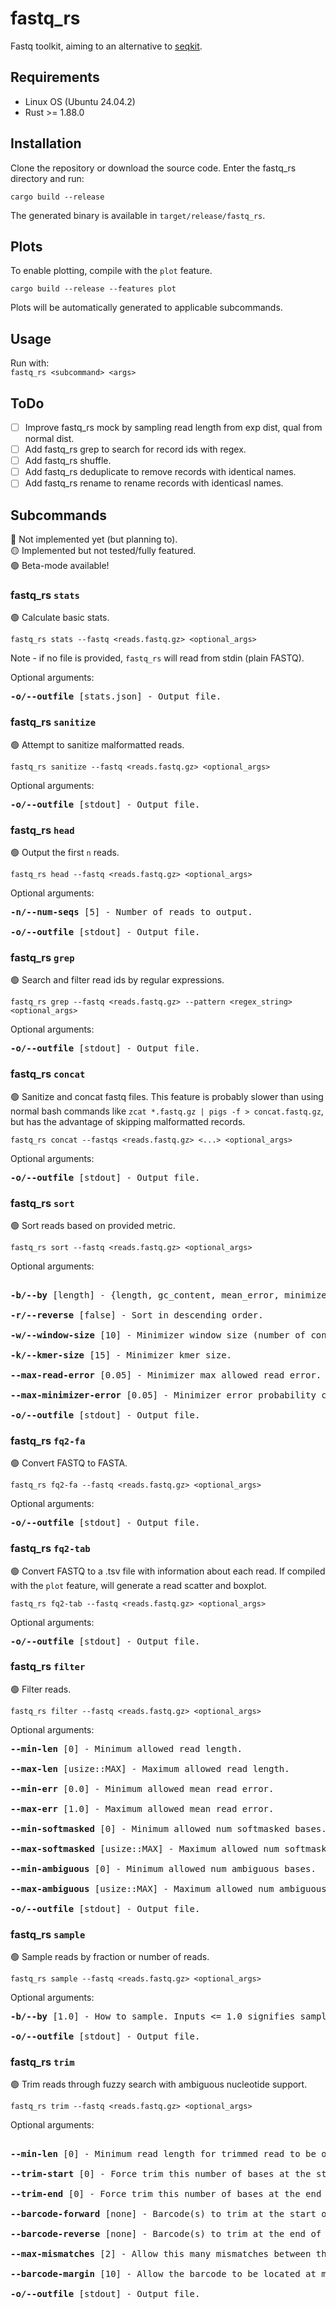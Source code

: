 # fastq_rs
Fastq toolkit, aiming to an alternative to [seqkit](https://github.com/shenwei356/seqkit/).

## Requirements
- Linux OS (Ubuntu 24.04.2)
- Rust >= 1.88.0

## Installation
Clone the repository or download the source code. Enter the fastq_rs directory and run:<br>

`cargo build --release`

The generated binary is available in `target/release/fastq_rs`.

## Plots
To enable plotting, compile with the `plot` feature.<br>

`cargo build --release --features plot`<br>

Plots will be automatically generated to applicable subcommands.

## Usage
Run with:<br>
`fastq_rs <subcommand> <args>`<br>

## ToDo
- [ ] Improve fastq_rs mock by sampling read length from exp dist, qual from normal dist.
- [ ] Add fastq_rs grep to search for record ids with regex.
- [ ] Add fastq_rs shuffle.
- [ ] Add fastq_rs deduplicate to remove records with identical names.
- [ ] Add fastq_rs rename to rename records with identicasl names.

## Subcommands
🔴 Not implemented yet (but planning to).<br>
🟡 Implemented but not tested/fully featured.<br>
🟢 Beta-mode available!

### fastq_rs `stats`
🟢 Calculate basic stats.

`fastq_rs stats --fastq <reads.fastq.gz> <optional_args>`

Note - if no file is provided, `fastq_rs` will read from stdin (plain FASTQ).

Optional arguments:
<pre>
<b>-o/--outfile</b> [stats.json] - Output file.
</pre>

### fastq_rs `sanitize`
🟢 Attempt to sanitize malformatted reads.

`fastq_rs sanitize --fastq <reads.fastq.gz> <optional_args>`

Optional arguments:
<pre>
<b>-o/--outfile</b> [stdout] - Output file.
</pre>

### fastq_rs `head`
🟢 Output the first `n` reads.

`fastq_rs head --fastq <reads.fastq.gz> <optional_args>`

Optional arguments:
<pre>
<b>-n/--num-seqs</b> [5] - Number of reads to output.

<b>-o/--outfile</b> [stdout] - Output file.
</pre>

### fastq_rs `grep`
🟢 Search and filter read ids by regular expressions.

`fastq_rs grep --fastq <reads.fastq.gz> --pattern <regex_string> <optional_args>`

Optional arguments:
<pre>
<b>-o/--outfile</b> [stdout] - Output file.
</pre>

### fastq_rs `concat`
🟢 Sanitize and concat fastq files. This feature is probably slower than using normal bash commands like `zcat *.fastq.gz | pigs -f > concat.fastq.gz`, but has the advantage of skipping malformatted records.

`fastq_rs concat --fastqs <reads.fastq.gz> <...> <optional_args>`

Optional arguments:
<pre>
<b>-o/--outfile</b> [stdout] - Output file.
</pre>

### fastq_rs `sort`
🟢 Sort reads based on provided metric.

`fastq_rs sort --fastq <reads.fastq.gz> <optional_args>`

Optional arguments:
<pre>

<b>-b/--by</b> [length] - {length, gc_content, mean_error, minimizers}

<b>-r/--reverse</b> [false] - Sort in descending order.

<b>-w/--window-size</b> [10] - Minimizer window size (number of consecutive kmers).

<b>-k/--kmer-size</b> [15] - Minimizer kmer size.

<b>--max-read-error</b> [0.05] - Minimizer max allowed read error. Reads with higher error rates will generate zero valid minimizers.

<b>--max-minimizer-error</b> [0.05] - Minimizer error probability cutoff.

<b>-o/--outfile</b> [stdout] - Output file.
</pre>

### fastq_rs `fq2-fa`
🟢 Convert FASTQ to FASTA.

`fastq_rs fq2-fa --fastq <reads.fastq.gz> <optional_args>`

Optional arguments:
<pre>
<b>-o/--outfile</b> [stdout] - Output file.
</pre>

### fastq_rs `fq2-tab`
🟢 Convert FASTQ to a .tsv file with information about each read. If compiled with the `plot` feature, will generate a read scatter and boxplot.

`fastq_rs fq2-tab --fastq <reads.fastq.gz> <optional_args>`

Optional arguments:
<pre>
<b>-o/--outfile</b> [stdout] - Output file.
</pre>


### fastq_rs `filter`
🟢 Filter reads.

`fastq_rs filter --fastq <reads.fastq.gz> <optional_args>`

Optional arguments:
<pre>
<b>--min-len</b> [0] - Minimum allowed read length.

<b>--max-len</b> [usize::MAX] - Maximum allowed read length.

<b>--min-err</b> [0.0] - Minimum allowed mean read error.

<b>--max-err</b> [1.0] - Maximum allowed mean read error.

<b>--min-softmasked</b> [0] - Minimum allowed num softmasked bases.

<b>--max-softmasked</b> [usize::MAX] - Maximum allowed num softmasked bases.

<b>--min-ambiguous</b> [0] - Minimum allowed num ambiguous bases.

<b>--max-ambiguous</b> [usize::MAX] - Maximum allowed num ambiguous bases.

<b>-o/--outfile</b> [stdout] - Output file.
</pre>

### fastq_rs `sample`
🟢 Sample reads by fraction or number of reads.

`fastq_rs sample --fastq <reads.fastq.gz> <optional_args>`

Optional arguments:
<pre>
<b>-b/--by</b> [1.0] - How to sample. Inputs <= 1.0 signifies sampling by fraction. Inputs > 1.0 signifies sampling by (whole) number of reads.

<b>-o/--outfile</b> [stdout] - Output file.
</pre>

### fastq_rs `trim`
🟢 Trim reads through fuzzy search with ambiguous nucleotide support.

`fastq_rs trim --fastq <reads.fastq.gz> <optional_args>`

Optional arguments:
<pre>

<b>--min-len</b> [0] - Minimum read length for trimmed read to be outputted.

<b>--trim-start</b> [0] - Force trim this number of bases at the start of all reads.

<b>--trim-end</b> [0] - Force trim this number of bases at the end of all reads.

<b>--barcode-forward</b> [none] - Barcode(s) to trim at the start of the read. Must be provided in 5' -> 3' direction.

<b>--barcode-reverse</b> [none] - Barcode(s) to trim at the end of the read. Must be provided in 5' -> 3' direction.

<b>--max-mismatches</b> [2] - Allow this many mismatches between the barcode and the read.

<b>--barcode-margin</b> [10] - Allow the barcode to be located at most this number of bases from the start/end of the read.

<b>-o/--outfile</b> [stdout] - Output file.
</pre>
